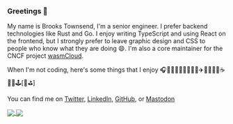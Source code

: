 ### Greetings 👋

My name is Brooks Townsend, I'm a senior engineer. I prefer backend technologies like Rust and Go. I enjoy writing TypeScript and using React on the frontend, but I strongly prefer to leave graphic design and CSS to people who know what they are doing 😄. I'm also a core maintainer for the CNCF project [wasmCloud](https://github.com/wasmCloud/).

When I'm not coding, here's some things that I enjoy 🎧📖🏋🏻‍♂️🏃🏻‍♂️🥾✈️👨🏻‍🍳🐶☕️🍻🥃🕹[🥏⛳️]

You can find me on [Twitter](https://twitter.com/brooksmtownsend), [LinkedIn](https://www.linkedin.com/in/brooks-townsend/), [GitHub](https://github.com/brooksmtownsend), or <a rel="me" href="https://hachyderm.io/@brooks">Mastodon</a>

<a href="https://github.com/anuraghazra/convoychat">
  <img align="center" src="https://github-readme-stats.vercel.app/api?username=brooksmtownsend&show_icons=true&theme=gruvbox" />
</a>
<a href="https://github.com/anuraghazra/github-readme-stats">
  <img align="center" src="https://github-readme-stats.vercel.app/api/top-langs/?username=brooksmtownsend&theme=gruvbox&exclude_repo=clustering-590&langs_count=8&layout=compact&hide=javascript,html,css,makefile" />
</a>
